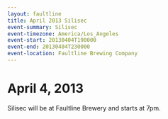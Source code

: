 ```yaml
---
layout: faultline
title: April 2013 Silisec
event-summary: Silisec
event-timezone: America/Los_Angeles
event-start: 20130404T190000
event-end: 20130404T230000
event-location: Faultline Brewing Company
---
```


# April 4, 2013

Silisec will be at Faultline Brewery and starts at 7pm.
